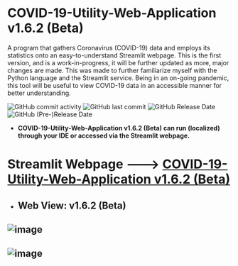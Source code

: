 # COVID-19-Utility-Web-Application v1.6.2 (Beta)
A program that gathers Coronavirus (COVID-19) data and employs its statistics onto an easy-to-understand Streamlit webpage. This is the first version, and is a work-in-progress, it will be further updated as more, major changes are made. This was made to further familiarize myself with the Python language and the Streamlit service. Being in an on-going pandemic, this tool will be useful to view COVID-19 data in an accessible manner for better understanding. 

![GitHub commit activity](https://img.shields.io/github/commit-activity/y/ariankharazmi/COVID-19-Utility-Web-Application) ![GitHub last commit](https://img.shields.io/github/last-commit/ariankharazmi/COVID-19-Utility-Web-Application) ![GitHub Release Date](https://img.shields.io/github/release-date/ariankharazmi/covid-19-utility-web-application) ![GitHub (Pre-)Release Date](https://img.shields.io/github/release-date-pre/ariankharazmi/covid-19-utility-web-application)

- **COVID-19-Utility-Web-Application v1.6.2 (Beta) can run (localized) through your IDE or accessed via the Streamlit webpage.**

# Streamlit Webpage ---> [COVID-19-Utility-Web-Application v1.6.2 (Beta)](https://ariankharazmi-covid-19-utility-web-application-main-xlxt4l.streamlit.app/)

* ## Web View: v1.6.2 (Beta)
## ![image](https://user-images.githubusercontent.com/100003892/226387211-6b2c1264-535c-4779-93e7-21161c9de64a.png)
## ![image](https://user-images.githubusercontent.com/100003892/226387303-4ad4f1ab-33a5-4bef-8d77-0b48dd6ea6a7.png)





